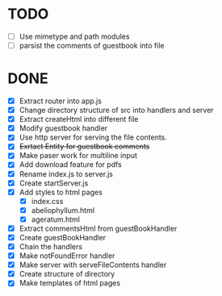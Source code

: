 # TODO
  - [ ] Use mimetype and path modules
  - [ ] parsist the comments of guestbook into file
  
# DONE
  - [X] Extract router into app.js
  - [X] Change directory structure of src into handlers and server
  - [X] Extract createHtml into different file
  - [X] Modify guestbook handler
  - [X] Use http server for serving the file contents.
  - [X] ~~Exrtact Entity for guestbook comments~~
 - [X] Make paser work for multiline input
 - [X] Add download feature for pdfs
  - [X] Rename index.js to server.js
  - [X] Create startServer.js
  - [X] Add styles to html pages
    - [X] index.css
    - [X] abeliophyllum.html
    - [X] ageratum.html
  - [X] Extract commentsHtml from guestBookHandler
  - [X] Create guestBookHandler
  - [X] Chain the handlers
  - [X] Make notFoundError handler
  - [X] Make server with serveFileContents handler
  - [X] Create structure of directory
  - [X] Make templates of html pages
